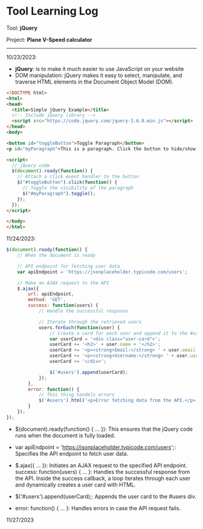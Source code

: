 # Tool Learning Log

Tool: **jQuery**

Project: **Plane V-Speed calculator**

---

10/23/2023:
* **jQuery**: is to make it much easier to use JavaScript on your website
* DOM manipulation: jQuery makes it easy to select, manipulate, and traverse HTML elements in the Document Object Model (DOM).

```html
<!DOCTYPE html>
<html>
<head>
  <title>Simple jQuery Example</title>
  <!-- Include jQuery library -->
  <script src="https://code.jquery.com/jquery-3.6.0.min.js"></script>
</head>
<body>

<button id="toggleButton">Toggle Paragraph</button>
<p id="myParagraph">This is a paragraph. Click the button to hide/show me.</p>

<script>
  // jQuery code
  $(document).ready(function() {
    // Attach a click event handler to the button
    $("#toggleButton").click(function() {
      // Toggle the visibility of the paragraph
      $("#myParagraph").toggle();
    });
  });
</script>

</body>
</html>
```

11/24/2023:


```js
$(document).ready(function() {
    // When the document is ready

    // API endpoint for fetching user data
    var apiEndpoint = 'https://jsonplaceholder.typicode.com/users';

    // Make an AJAX request to the API
    $.ajax({
        url: apiEndpoint,
        method: 'GET',
        success: function(users) {
            // Handle the successful response

            // Iterate through the retrieved users
            users.forEach(function(user) {
                // Create a card for each user and append it to the #users div
                var userCard = '<div class="user-card">';
                userCard += '<h2>' + user.name + '</h2>';
                userCard += '<p><strong>Email:</strong> ' + user.email + '</p>';
                userCard += '<p><strong>Username:</strong> ' + user.username + '</p>';
                userCard += '</div>';

                $('#users').append(userCard);
            });
        },
        error: function() {
            // This thing handels errors
            $('#users').html('<p>Error fetching data from the API.</p>');
        }
    });
});
```
* $(document).ready(function() { ... }): This ensures that the jQuery code runs when the document is fully loaded.

* var apiEndpoint = 'https://jsonplaceholder.typicode.com/users';: Specifies the API endpoint to fetch user data.

* $.ajax({ ... }): Initiates an AJAX request to the specified API endpoint.
success: function(users) { ... }: Handles the successful response from the API.
Inside the success callback, a loop iterates through each user and dynamically creates a user card with HTML.

* $('#users').append(userCard);: Appends the user card to the #users div.
* error: function() { ... }: Handles errors in case the API request fails.



11/27/2023






<!--
* Links you used today (websites, videos, etc)
* Things you tried, progress you made, etc
* Challenges, a-ha moments, etc
* Questions you still have
* What you're going to try next
-->


